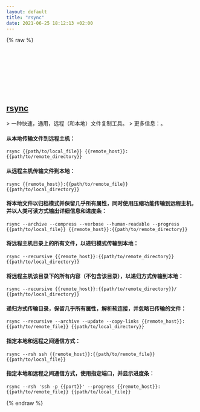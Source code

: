 ```yaml
---
layout: default
title: "rsync"
date: 2021-06-25 18:12:13 +02:00
---
```

{% raw %}
<h2 id="rsync">
  <a href="/zh/common/rsync.html">rsync</a> <a href="#rsync"><svg class="icon">
    <use href="/assets/images/unicode_sprite.svg#link" />
  </svg></a>
</h2>
> 一种快速，通用，远程（和本地）文件复制工具。
> 更多信息：<https://man7.org/linux/man-pages/man1/rsync.1.html>。

#### 从本地传输文件到远程主机：
```shell
rsync {{path/to/local_file}} {{remote_host}}:{{path/to/remote_directory}}
```
#### 从远程主机传输文件到本地：
```shell
rsync {{remote_host}}:{{path/to/remote_file}} {{path/to/local_directory}}
```
#### 将本地文件以归档模式并保留几乎所有属性，同时使用压缩功能传输到远程主机，并以人类可读方式输出详细信息和进度条：
```shell
rsync --archive --compress --verbose --human-readable --progress {{path/to/local_file}} {{remote_host}}:{{path/to/remote_directory}}
```
#### 将远程主机目录上的所有文件，以递归模式传输到本地：
```shell
rsync --recursive {{remote_host}}:{{path/to/remote_directory}} {{path/to/local_directory}}
```
#### 将远程主机该目录下的所有内容（不包含该目录），以递归方式传输到本地：
```shell
rsync --recursive {{remote_host}}:{{path/to/remote_directory}}/ {{path/to/local_directory}}
```
#### 递归方式传输目录，保留几乎所有属性，解析软连接，并忽略已传输的文件：
```shell
rsync --recursive --archive --update --copy-links {{remote_host}}:{{path/to/remote_file}} {{path/to/local_directory}}
```
#### 指定本地和远程之间通信方式：
```shell
rsync --rsh ssh {{remote_host}}:{{path/to/remote_file}} {{path/to/local_file}}
```
#### 指定本地和远程之间通信方式，使用指定端口，并显示进度条：
```shell
rsync --rsh 'ssh -p {{port}}' --progress {{remote_host}}:{{path/to/remote_file}} {{path/to/local_file}}
```
{% endraw %}